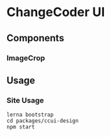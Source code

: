 # ChangeCoder UI

## Components

### ImageCrop

## Usage

### Site Usage
```
lerna bootstrap
cd packages/ccui-design
npm start
```